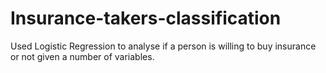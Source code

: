 # Insurance-takers-classification
Used Logistic Regression to analyse if a person is willing to buy insurance or not given a number of variables.
